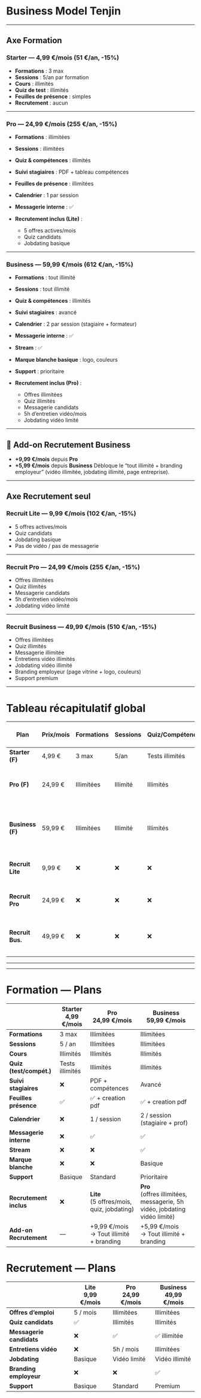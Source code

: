 # Business Model Tenjin

---

## Axe Formation

### **Starter — 4,99 €/mois** (51 €/an, -15%)

* **Formations** : 3 max
* **Sessions** : 5/an par formation
* **Cours** : illimités
* **Quiz de test** : illimités
* **Feuilles de présence** : simples
* **Recrutement** : aucun

---

### **Pro — 24,99 €/mois** (255 €/an, -15%)

* **Formations** : illimitées
* **Sessions** : illimitées
* **Quiz & compétences** : illimités
* **Suivi stagiaires** : PDF + tableau compétences
* **Feuilles de présence** : illimitées
* **Calendrier** : 1 par session
* **Messagerie interne** : ✅
* **Recrutement inclus (Lite)** :

    * 5 offres actives/mois
    * Quiz candidats
    * Jobdating basique

---

### **Business — 59,99 €/mois** (612 €/an, -15%)

* **Formations** : tout illimité
* **Sessions** : tout illimité
* **Quiz & compétences** : illimités
* **Suivi stagiaires** : avancé
* **Calendrier** : 2 par session (stagiaire + formateur)
* **Messagerie interne** : ✅
* **Stream** : ✅
* **Marque blanche basique** : logo, couleurs
* **Support** : prioritaire
* **Recrutement inclus (Pro)** :

    * Offres illimitées
    * Quiz illimités
    * Messagerie candidats
    * 5h d’entretien vidéo/mois
    * Jobdating vidéo limité

---

## 🔧 Add-on Recrutement Business

* **+9,99 €/mois** depuis **Pro**
* **+5,99 €/mois** depuis **Business**
  Débloque le “tout illimité + branding employeur” (vidéo illimitée, jobdating illimité, page entreprise).

---

## Axe Recrutement seul

### **Recruit Lite — 9,99 €/mois** (102 €/an, -15%)

* 5 offres actives/mois
* Quiz candidats
* Jobdating basique
* Pas de vidéo / pas de messagerie

---

### **Recruit Pro — 24,99 €/mois** (255 €/an, -15%)

* Offres illimitées
* Quiz illimités
* Messagerie candidats
* 5h d’entretien vidéo/mois
* Jobdating vidéo limité

---

### **Recruit Business — 49,99 €/mois** (510 €/an, -15%)

* Offres illimitées
* Quiz illimités
* Messagerie illimitée
* Entretiens vidéo illimités
* Jobdating vidéo illimité
* Branding employeur (page vitrine + logo, couleurs)
* Support premium

---

# Tableau récapitulatif global

| Plan             | Prix/mois | Formations | Sessions | Quiz/Compétences | Messagerie  | Stream | Calendrier | Recrutement inclus                                                        | Add-on Recruit Business                     |
| ---------------- | --------- | ---------- | -------- | ---------------- | ----------- | ------ | ---------- | ------------------------------------------------------------------------- | ------------------------------------------- |
| **Starter (F)**  | 4,99 €    | 3 max      | 5/an     | Tests illimités  | ❌           | ❌      | ❌          | ❌                                                                         | Non dispo                                   |
| **Pro (F)**      | 24,99 €   | Illimitées | Illimité | Illimités        | ✅ interne   | ❌      | 1/session  | **Lite** (5 offres/mois + quiz + jobdating basique)                       | **+9,99 €/mois** → tout illimité + branding |
| **Business (F)** | 59,99 €   | Illimitées | Illimité | Illimités        | ✅ interne   | ✅      | 2/session  | **Pro** (offres illimitées, messagerie, 5h vidéo, jobdating vidéo limité) | **+5,99 €/mois** → tout illimité + branding |
| **Recruit Lite** | 9,99 €    | ❌          | ❌        | ❌                | ❌           | ❌      | ❌          | 5 offres/mois + quiz + jobdating basique                                  | —                                           |
| **Recruit Pro**  | 24,99 €   | ❌          | ❌        | ❌                | ✅ candidats | ❌      | ❌          | Offres illimitées + messagerie + 5h vidéo                                 | —                                           |
| **Recruit Bus.** | 49,99 €   | ❌          | ❌        | ❌                | ✅ illimité  | ❌      | ❌          | Tout illimité + branding employeur + support premium                      | —                                           |

---
---

# Formation — Plans

|                        | **Starter** <br> 4,99 €/mois | **Pro** <br> 24,99 €/mois                     | **Business** <br> 59,99 €/mois |
|------------------------|------------------------|-----------------------------------------------|----------------------|
| **Formations**         | 3 max                 | Illimitées                                    | Illimitées           |
| **Sessions**           | 5 / an                | Illimitées                                    | Illimitées           |
| **Cours**              | Illimités             | Illimités                                     | Illimités            |
| **Quiz (test/compét.)**| Tests illimités       | Illimités                                     | Illimités            |
| **Suivi stagiaires**   | ❌                     | PDF + compétences                             | Avancé               |
| **Feuilles présence**  | ✅                      | ✅ + creation pdf                              | ✅ + creation pdf                     |
| **Calendrier**         | ❌                     | 1 / session                                   | 2 / session (stagiaire + prof) |
| **Messagerie interne** | ❌                     | ✅                                             | ✅                    |
| **Stream**             | ❌                     | ❌                                             | ✅                    |
| **Marque blanche**     | ❌                     | ❌                                             | Basique              |
| **Support**            | Basique               | Standard                                      | Prioritaire          |
| **Recrutement inclus** | ❌                     | **Lite** <br> (5 offres/mois, quiz, jobdating) | **Pro** <br> (offres illimitées, messagerie, 5h vidéo, jobdating vidéo limité) |
| **Add-on Recrutement** | —                     | +9,99 €/mois <br> → Tout illimité + branding  | +5,99 €/mois <br> → Tout illimité + branding |


# Recrutement — Plans

|                        | **Lite** <br> 9,99 €/mois | **Pro** <br> 24,99 €/mois | **Business** <br> 49,99 €/mois |
|------------------------|---------------------------|----------------------------|--------------------------------|
| **Offres d’emploi**    | 5 / mois                 | Illimitées                 | Illimitées                     |
| **Quiz candidats**     | ✅                        | Illimités                  | Illimités                      |
| **Messagerie candidats**| ❌                       | ✅                         | ✅ illimitée                   |
| **Entretiens vidéo**   | ❌                        | 5h / mois                  | Illimitées                     |
| **Jobdating**          | Basique                   | Vidéo limité               | Vidéo illimité                 |
| **Branding employeur** | ❌                        | ❌                         | ✅                              |
| **Support**            | Basique                   | Standard                   | Premium                        |
